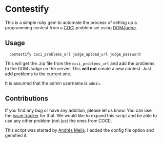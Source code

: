 Contestify
====

This is a simple ruby gem to automate the process of setting up a programming contest from a [COCI](http://www.hsin.hr/coci/) problem set using [DOMJudge](http://domjudge.sourceforge.net/).

Usage
---

```
  contestify coci_problems_url judge_upload_url judge_password
```

This will get the .zip file from the `coci_problems_url` and add the problems to the DOM Judge on the server. This **will not** create a new contest. Just add problems to the current one.

It is assumed that the admin username is `admin`.

Contributions
---

If you find any bug or have any addition, please let us know. You can use the [issue tracker](https://github.com/nhocki/contestify/issues) for that. We would like to expand this script and be able to use any other problem (not just the ones from COCI).

This script was started by [Andrés Mejía](https://github.com/andmej). I added the config file option and gemified it.